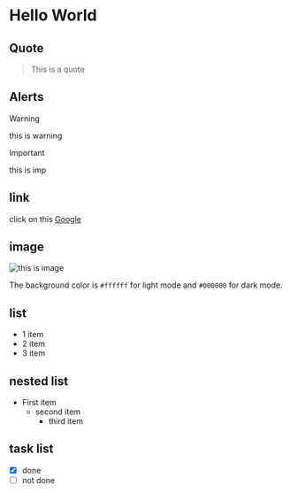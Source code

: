 # Hello World

## Quote
> This is a quote

## Alerts
> [!WARNING]
> this is warning

> [!IMPORTANT]
> this is imp

## link
click on this [Google](https://www.google.com/)

## image
![this is image](https://th.bing.com/th/id/OIP.GPFEY6kfgxbsja6gmrW6rwHaE7?w=278&h=185&c=7&r=0&o=5&dpr=1.3&pid=1.7)

The background color is `#ffffff` for light mode and `#000000` for dark mode.

## list
- 1 item
- 2 item
- 3 item

## nested list
- First item
  + second item
    * third item

## task list

- [X] done
- [ ] not done
